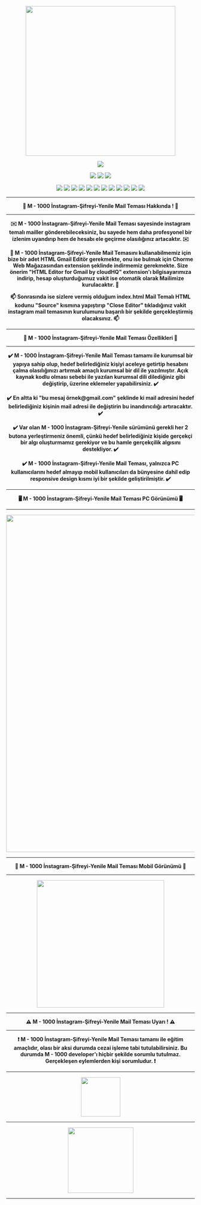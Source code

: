 <p align="center">
  <img src="https://github.com/user-attachments/assets/f82c4c6c-ed81-44ea-9c86-89e57c71db60" width="400" />
</p>

<p align="center">
  <a href="https://github.com/Emirless" style="text-decoration: none;">
    <img src="https://img.shields.io/badge/Developer By-BlackPion-blue?logo=apache" />
  </a>
</p>

<p align="center">
  <a href="https://github.com/Emirless/M-1000-instagram-account-phisher-scripts" style="text-decoration: none;">
    <img src="https://komarev.com/ghpvc/?username=M100-SY-MT&label=M-1000-SY-MT-Views&color=blue&style=flat"/>
  </a>
  
  <a href="https://linktr.ee/Emirless" style="text-decoration: none;">
    <img src="https://img.shields.io/badge/M1000%20Linktree-M1000%20Linktree-brightgreen?logo=linktree"/>
  </a>

  <a href="https://www.turkhackteam.org/uye/blackpion.950036/" style="text-decoration: none;">
    <img src="https://img.shields.io/badge/THT%20Profile%20Link-BlackPion-red?logo=firefox"/>
  </a>
</p>

<p align="center">
  <a href="https://github.com/Emirless/M-1000-instagram-account-phisher-scripts" style="text-decoration: none;">
    <img src="https://img.shields.io/badge/Source-Open%20Source-black?logo=github"/>
  </a>

  <a href="https://github.com/Emirless/M-1000-instagram-account-phisher-scripts" style="text-decoration: none;">
    <img src="https://img.shields.io/badge/Version-Full-yellow?logo=upptime"/>
  </a>

   <a href="https://github.com/Emirless/M-1000-instagram-account-phisher-scripts" style="text-decoration: none;">
    <img src="https://img.shields.io/badge/Phishing Mail Theme-Yes-crimson?logo=githubactions"/>
  </a>
     <a href="https://github.com/Emirless/M-1000-instagram-account-phisher-scripts" style="text-decoration: none;">
    <img src="https://img.shields.io/badge/Phishing-Yes-brown?logo=chartdotjs"/>
  </a>
   <a href="https://github.com/Emirless/M-1000-instagram-account-phisher-scripts" style="text-decoration: none;">
    <img src="https://img.shields.io/badge/Instagram Phishing-✔️-blue?logo=instagram"/>
  </a>
  <a href="https://github.com/Emirless/M-1000-instagram-account-phisher-scripts" style="text-decoration: none;">
    <img src="https://img.shields.io/badge/Instagram-purple?logo=instagram"/>
  </a>
          <a href="https://github.com/Emirless/M-1000-instagram-account-phisher-scripts" style="text-decoration: none;">
    <img src="https://img.shields.io/badge/Instagram Mail Theme Phishing-✔️-blue?logo=instagram"/>
  </a>
       <a href="https://github.com/Emirless/M-1000-instagram-account-phisher-scripts" style="text-decoration: none;">
    <img src="https://img.shields.io/badge/Social Engineering-✔️-orange?logo=rocket"/>
  </a>
        <a href="https://github.com/Emirless/M-1000-instagram-account-phisher-scripts" style="text-decoration: none;">
    <img src="https://img.shields.io/badge/Instagram Mail Theme-✔️-yellow?logo=instagram"/>
  </a>
          <a href="https://github.com/Emirless/M-1000-instagram-account-phisher-scripts" style="text-decoration: none;">
    <img src="https://img.shields.io/badge/Instagram Reset Password Mail Theme-✔️-green?logo=instagram"/>
  </a>
            <a href="https://github.com/Emirless/M-1000-instagram-account-phisher-scripts" style="text-decoration: none;">
    <img src="https://img.shields.io/badge/Instagram Reset Password Mail Theme Phishing Script-✔️-green?logo=instagram"/>
  </a>
              <a href="https://github.com/Emirless/M-1000-instagram-account-phisher-scripts" style="text-decoration: none;">
    <img src="https://img.shields.io/badge/Instagram Reset Password Mail Theme Phishing-✔️-green?logo=instagram"/>
  </a>
</p>

---

<p align="center"><b>👾 M - 1000 İnstagram-Şifreyi-Yenile Mail Teması Hakkında ! 👾</b></p>

---

<p align="center"><b>✉️ M - 1000 İnstagram-Şifreyi-Yenile Mail Teması sayesinde instagram temalı mailler gönderebileceksiniz, bu sayede hem daha profesyonel bir izlenim uyandırıp hem de hesabı ele geçirme olasılığınız artacaktır. ✉️</b></p>

<p align="center"><b>📧 M - 1000 İnstagram-Şifreyi-Yenile Mail Temasını kullanabilmemiz için bize bir adet HTML Gmail Editör gerekmekte, onu ise bulmak için Chorme Web Mağazasından extension şeklinde indirmemiz gerekmekte. Size önerim "HTML Editor for Gmail by cloudHQ" extension'ı bilgisayarımıza indirip, hesap oluşturduğumuz vakit ise otomatik olarak Mailimize kurulacaktır. 📧</b></p>

<p align="center"><b>📫 Sonrasında ise sizlere vermiş olduğum index.html Mail Temalı HTML kodunu "Source" kısmına yapıştırıp "Close Editor" tıkladığınız vakit instagram mail temasının kurulumunu başarılı bir şekilde gerçekleştirmiş olacaksınız. 📫</b></p>

---

<p align="center"><b>📌 M - 1000 İnstagram-Şifreyi-Yenile Mail Teması Özellikleri 📌</b></p>

---

<p align="center"><b>✔️ M - 1000 İnstagram-Şifreyi-Yenile Mail Teması tamamı ile kurumsal bir yapıya sahip olup, hedef belirlediğiniz kişiyi aceleye getirtip hesabını çalma olasılığınızı artırmak amaçlı kurumsal bir dil ile yazılmıştır. Açık kaynak kodlu olması sebebi ile yazılan kurumsal dili dilediğiniz gibi değiştirip, üzerine eklemeler yapabilirsiniz. ✔️</b></p>

<p align="center"><b>✔️ En altta ki "bu mesaj örnek@gmail.com" şeklinde ki mail adresini hedef belirlediğiniz kişinin mail adresi ile değiştirin bu inandırıcılığı artıracaktır. ✔️</b></p>

<p align="center"><b>✔️ Var olan M - 1000 İnstagram-Şifreyi-Yenile sürümünü gerekli her 2 butona yerleştirmeniz önemli, çünkü hedef belirlediğiniz kişide gerçekçi bir algı oluşturmamız gerekiyor ve bu hamle gerçekçilik algısını destekliyor. ✔️</b></p>

<p align="center"><b>✔️ M - 1000 İnstagram-Şifreyi-Yenile Mail Teması, yalnızca PC kullanıcılarını hedef almayıp mobil kullanıcıları da bünyesine dahil edip responsive design kısmı iyi bir şekilde geliştirilmiştir. ✔️</b></p>

---

<p align="center"><b>🖥️ M - 1000 İnstagram-Şifreyi-Yenile Mail Teması PC Görünümü 🖥️</b></p>

---

<p align="center">
  <img width="900" src="https://github.com/user-attachments/assets/5298fa75-4dfc-498a-96fa-c55661b90971" />
</p>

---

<p align="center"><b>📱 M - 1000 İnstagram-Şifreyi-Yenile Mail Teması Mobil Görünümü 📱</b></p>

---

<p align="center">
  <img src="https://github.com/user-attachments/assets/fdceafbb-50f0-47fa-81a8-144b3ab49837" width="340" />
</p>


---

<p align="center"><b>⚠️ M - 1000 İnstagram-Şifreyi-Yenile Mail Teması Uyarı ! ⚠️</b></p>

---

<p align="center"><b>❗ M - 1000 İnstagram-Şifreyi-Yenile Mail Teması tamamı ile eğitim amaçlıdır, olası bir aksi durumda cezai işleme tabi tutulabilirsiniz. Bu durumda M - 1000 developer'ı hiçbir şekilde sorumlu tutulmaz. Gerçekleşen eylemlerden kişi sorumludur. ❗</b></p>

---


<p align="center">
  <a href="https://linktr.ee/Emirless" target="_blank">
    <img src="https://github.com/user-attachments/assets/c5dd6090-a4ae-4bdf-9070-f86582da6327" width="105">
  </a>
</p>

---

<p align="center">
  <img src="https://github.com/user-attachments/assets/3fc59d6f-aac4-4012-92e1-d06aa0d3ae4e" width="175">
</p>

---
